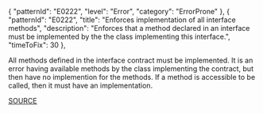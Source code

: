   {
    "patternId": "E0222",
    "level": "Error",
    "category": "ErrorProne"
  },
  {
    "patternId": "E0222",
    "title": "Enforces implementation of all interface methods",
    "description": "Enforces that a method declared in an interface must be implemented by the the class implementing this interface.",
    "timeToFix": 30
  },
  
All methods defined in the interface contract must be implemented.
It is an error having available methods by the class implementing the contract, but then have no implemention for the methods.
If a method is accessible to be called, then it must have an implementation.

[SOURCE](http://pylint-messages.wikidot.com/messages:E0222)
